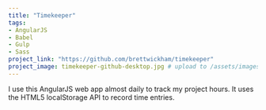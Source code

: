 ```yaml
---
title: "Timekeeper"
tags:
- AngularJS
- Babel
- Gulp
- Sass
project_link: "https://github.com/brettwickham/timekeeper"
project_image: timekeeper-github-desktop.jpg # upload to /assets/images/projects/
---
```


I use this AngularJS web app almost daily to track my project hours. It uses the HTML5 localStorage API to record time entries.
